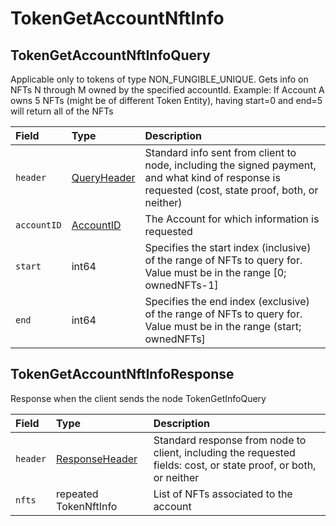 # TokenGetAccountNftInfo

## TokenGetAccountNftInfoQuery

Applicable only to tokens of type NON\_FUNGIBLE\_UNIQUE. Gets info on NFTs N through M owned by the specified accountId. Example: If Account A owns 5 NFTs \(might be of different Token Entity\), having start=0 and end=5 will return all of the NFTs

| Field | Type | Description |
| :--- | :--- | :--- |
| `header` | [QueryHeader](../miscellaneous/queryheader.md) | Standard info sent from client to node, including the signed payment, and what kind of response is requested \(cost, state proof, both, or neither\) |
| `accountID` | [AccountID](../basic-types/accountid.md) | The Account for which information is requested |
| `start` | int64 | Specifies the start index \(inclusive\) of the range of NFTs to query for. Value must be in the range \[0; ownedNFTs-1\] |
| `end` | int64 | Specifies the end index \(exclusive\) of the range of NFTs to query for. Value must be in the range \(start; ownedNFTs\] |

## TokenGetAccountNftInfoResponse

Response when the client sends the node TokenGetInfoQuery

| Field | Type | Description |
| :--- | :--- | :--- |
| `header` | [ResponseHeader](../miscellaneous/responseheader.md) | Standard response from node to client, including the requested fields: cost, or state proof, or both, or neither |
| `nfts` | repeated TokenNftInfo | List of NFTs associated to the account |

